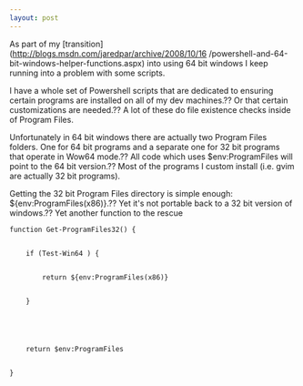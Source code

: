 ```yaml
---
layout: post
---
```

As part of my [transition](http://blogs.msdn.com/jaredpar/archive/2008/10/16
/powershell-and-64-bit-windows-helper-functions.aspx) into using 64 bit
windows I keep running into a problem with some scripts.

I have a whole set of Powershell scripts that are dedicated to ensuring
certain programs are installed on all of my dev machines.?? Or that certain
customizations are needed.?? A lot of these do file existence checks inside of
Program Files.

Unfortunately in 64 bit windows there are actually two Program Files folders.
One for 64 bit programs and a separate one for 32 bit programs that operate in
Wow64 mode.?? All code which uses $env:ProgramFiles will point to the 64 bit
version.?? Most of the programs I custom install (i.e. gvim are actually 32 bit
programs).

Getting the 32 bit Program Files directory is simple enough:
${env:ProgramFiles(x86)}.?? Yet it's not portable back to a 32 bit version of
windows.?? Yet another function to the rescue

    
    
    function Get-ProgramFiles32() {


        if (Test-Win64 ) {


            return ${env:ProgramFiles(x86)}


        }


        


        return $env:ProgramFiles


    }

